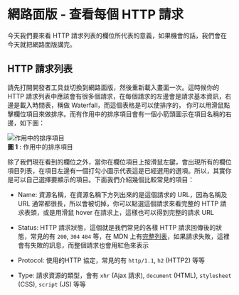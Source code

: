 # 網路面版 - 查看每個 HTTP 請求
今天我們要來看 HTTP 請求列表的欄位所代表的意義，如果機會的話，我們會在今天就把網路面版講完。

## HTTP 請求列表
請先打開開發者工具並切換到網路面版，然後重新載入畫面一次。這時候你的 HTTP 請求列表中應該會有很多個請求，在每個請求的左邊會是請求基本資訊，右邊是載入時間表，稱做 Waterfall，而這個表格是可以使排序的，
你可以用滑鼠點擊欄位項目來做排序。而有作用中的排序項目會有一個小箭頭圖示在項目名稱的右邊，如下圖：

![作用中的排序項目]()  
**圖 1** : 作用中的排序項目

除了我們現在看到的欄位之外，當你在欄位項目上按滑鼠左鍵，會出現所有的欄位項目列表，在項目左邊有一個打勾小圖示代表這是已經選用的選項。所以，其實你是可以自己選擇要顯示的項目。下面我們介紹幾個比較常見的項目：

- Name: 資源名稱，在資源名稱下方列出來的是這個請求的 URL，因為名稱及 URL 通常都很長，所以會被切掉，你可以點選這個請求來看完整的 HTTP 請求表頭，或是用滑鼠 hover 在請求上，這樣也可以得到完整的請求 URL

- Status: HTTP 請求狀態，這個就是我們常見的各樣 HTTP 請求回傳後的狀態，常見的有 `200`, `304` `404` 等，在 MDN 上有[完整列表](https://developer.mozilla.org/zh-TW/docs/Web/HTTP/Status)，如果請求失敗，這裡會有失敗的訊息，而整個請求也會用紅色來表示

- Protocol: 使用的HTTP 協定，常見的有 `http/1.1`, `h2` (HTTP2) 等等

- Type: 請求資源的類型，會有 `xhr` (Ajax 請求), `document` (HTML), `stylesheet` (CSS), `script` (JS) 等等



